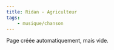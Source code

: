 ```yaml
---
title: Ridan - Agriculteur
tags:
    - musique/chanson
---
```


Page créée automatiquement, mais vide.
